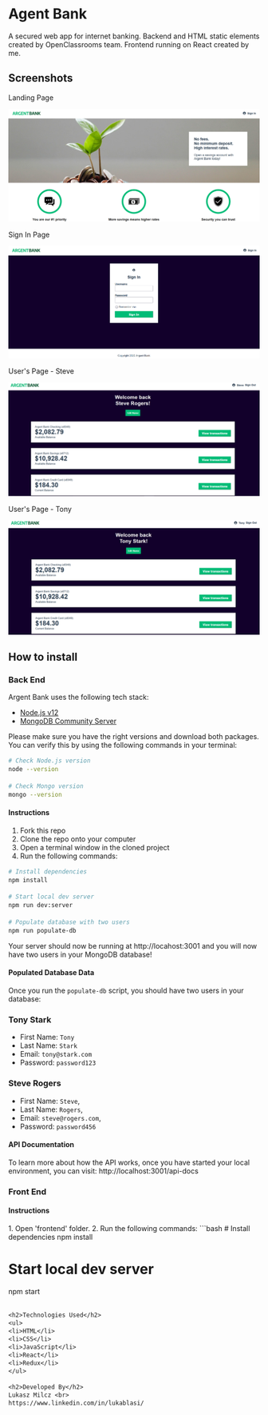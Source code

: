 <h1>Agent Bank</h1>

A secured web app for internet banking. Backend and HTML static elements created by OpenClassrooms team. Frontend running on React created by me.

<h2>Screenshots</h2>

 Landing Page
  
  ![](https://github.com/lukablasi/AgentBank/blob/master/screenshots/mainpage.PNG)
  
  Sign In Page
  
  ![](https://github.com/lukablasi/AgentBank/blob/master/screenshots/signin.PNG)
  
  User's Page - Steve
  
  ![](https://github.com/lukablasi/AgentBank/blob/master/screenshots/stevepage.PNG)
  
  User's Page - Tony
  
  ![](https://github.com/lukablasi/AgentBank/blob/master/screenshots/tonypage.PNG)

<h2>How to install</h2>

<h3>Back End</h3>

Argent Bank uses the following tech stack:

- [Node.js v12](https://nodejs.org/en/)
- [MongoDB Community Server](https://www.mongodb.com/try/download/community)

Please make sure you have the right versions and download both packages. You can verify this by using the following commands in your terminal:

```bash
# Check Node.js version
node --version

# Check Mongo version
mongo --version
```

<h4>Instructions</h4>

1. Fork this repo
2. Clone the repo onto your computer
3. Open a terminal window in the cloned project
4. Run the following commands:

```bash
# Install dependencies
npm install

# Start local dev server
npm run dev:server

# Populate database with two users
npm run populate-db
```

Your server should now be running at http://locahost:3001 and you will now have two users in your MongoDB database!

<h4>Populated Database Data</h4>

Once you run the `populate-db` script, you should have two users in your database:

### Tony Stark

- First Name: `Tony`
- Last Name: `Stark`
- Email: `tony@stark.com`
- Password: `password123`

### Steve Rogers

- First Name: `Steve`,
- Last Name: `Rogers`,
- Email: `steve@rogers.com`,
- Password: `password456`

<h4>API Documentation</h4>

To learn more about how the API works, once you have started your local environment, you can visit: http://localhost:3001/api-docs

<h3>Front End</h3>
<h4>Instructions</h4>
1. Open 'frontend' folder.
2. Run the following commands:
```bash
# Install dependencies
npm install

# Start local dev server
npm start
```

<h2>Technologies Used</h2>
<ul>
<li>HTML</li>
<li>CSS</li>
<li>JavaScript</li>
<li>React</li>
<li>Redux</li>
</ul>

<h2>Developed By</h2>
Lukasz Milcz <br>
https://www.linkedin.com/in/lukablasi/
